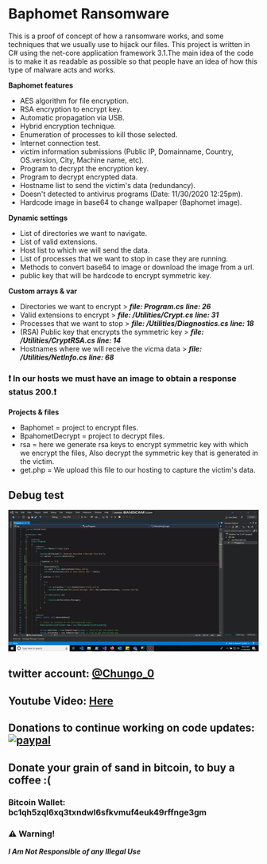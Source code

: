 # Baphomet Ransomware

This is a proof of concept of how a ransomware works, and some techniques that we usually use to hijack our files.
This project is written in C# using the net-core application framework 3.1.The main idea of the code is to make it as readable as possible so that people have an idea of how this type of malware acts and works.

**Baphomet features**

* AES algorithm for file encryption.
* RSA encryption to encrypt key.
* Automatic propagation via USB.
* Hybrid encryption technique.
* Enumeration of processes to kill those selected.
* Internet connection test.
* victim information submissions (Public IP, Domainname, Country, OS.version, City, Machine name, etc).
* Program to decrypt the encryption key.
* Program to decrypt encrypted data.
* Hostname list to send the victim's data (redundancy).
* Doesn't detected to antivirus programs (Date: 11/30/2020 12:25pm).
* Hardcode image in base64 to change wallpaper (Baphomet image).

**Dynamic settings**

* List of directories we want to navigate.
* List of valid extensions.
* Host list to which we will send the data.
* List of processes that we want to stop in case they are running.
* Methods to convert base64 to image or download the image from a url.
* public key that will be hardcode to encrypt symmetric key.

**Custom arrays & var**

* Directories we want to encrypt >
***file: Program.cs***
***line: 26***
* Valid extensions to encrypt >
***file: /Utilities/Crypt.cs***
***line: 31***
* Processes that we want to stop >
***file: /Utilities/Diagnostics.cs***
***line: 18***
* (RSA) Public key that encrypts the symmetric key > 
***file: /Utilities/CryptRSA.cs***
***line: 14***
* Hostnames where we will receive the vicma data > 
***file: /Utilities/NetInfo.cs***
***line: 68***

### :heavy_exclamation_mark: In our hosts we must have an image to obtain a response status 200.:heavy_exclamation_mark:


**Projects & files**
* Baphomet = project to encrypt files.
* BpahometDecrypt = project to decrypt files.
* rsa = here we generate rsa keys to encrypt symmetric key with which we encrypt the files, Also decrypt the symmetric key that is generated in the victim.
* get.php = We upload this file to our hosting to capture the victim's data.

## Debug test
![Alt Text](example-gif.gif)

## twitter account: [@Chungo_0](https://twitter.com/Chungo_0)
## Youtube Video: [Here](https://youtu.be/AdNmxlgqm_A)
## Donations to continue working on code updates: [![paypal](https://www.paypalobjects.com/en_US/i/btn/btn_donateCC_LG.gif)](https://paypal.me/Sh4rk0)
## Donate your grain of sand in bitcoin, to buy a coffee :( 
### Bitcoin Wallet: bc1qh5zql6xq3txndwl6sfkvmuf4euk49rffnge3gm
### :warning: Warning!

***I Am Not Responsible of any Illegal Use***

